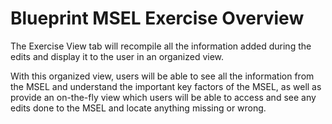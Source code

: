 # Blueprint MSEL Exercise Overview

The Exercise View tab will recompile all the information added during the edits and display it to the user in an organized view.

With this organized view, users will be able to see all the information from the MSEL and understand the important key factors of the MSEL, as well as provide an on-the-fly view which users will be able to access and see any edits done to the MSEL and locate anything missing or wrong.
